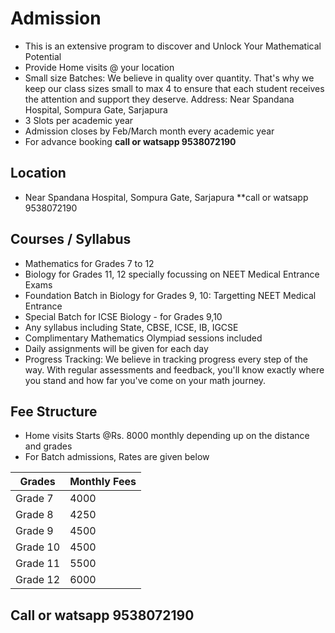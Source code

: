 
# Admission
* This is an extensive program to discover and Unlock Your Mathematical Potential 
* Provide Home visits @ your location 
* Small size Batches: We believe in quality over quantity. That's why we keep our class sizes small to max 4 to ensure that each student receives the attention and support they deserve. Address: Near Spandana Hospital, Sompura Gate, Sarjapura
* 3 Slots per academic year 
* Admission closes by Feb/March month every academic year
* For advance booking **call or watsapp 9538072190**
  
## Location 
* Near Spandana Hospital, Sompura Gate, Sarjapura **call or watsapp 9538072190
  
## Courses / Syllabus

* Mathematics for Grades 7 to 12
* Biology for Grades 11, 12 specially focussing on NEET Medical Entrance Exams
* Foundation Batch in Biology for Grades 9, 10: Targetting NEET Medical Entrance 
* Special Batch for ICSE Biology - for Grades 9,10 
* Any syllabus including State, CBSE, ICSE, IB, IGCSE
* Complimentary Mathematics Olympiad sessions included
* Daily assignments will be given for each day
* Progress Tracking: We believe in tracking progress every step of the way. With regular assessments and feedback, you'll know exactly where you stand and how far you've come on your math journey.

## Fee Structure
 
* Home visits Starts @Rs. 8000 monthly depending up on the distance and grades
* For Batch admissions, Rates are given below

| Grades  | Monthly Fees |
| ------------- | ------------- |
| Grade 7  | 4000  |
| Grade 8  | 4250  |
| Grade 9  | 4500  |
| Grade 10  | 4500  |
| Grade 11  | 5500 |
| Grade 12  | 6000  |

## Call or watsapp 9538072190
